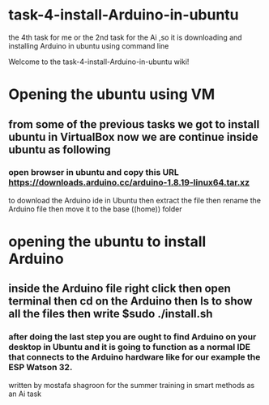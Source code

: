 # task-4-install-Arduino-in-ubuntu
the 4th task for me or the 2nd task for the Ai ,so it is downloading and installing Arduino in ubuntu using command line


Welcome to the task-4-install-Arduino-in-ubuntu wiki!

# Opening the ubuntu using VM 
## from some of the previous tasks we got to install ubuntu in VirtualBox now we are continue inside ubuntu as following 
### open browser in ubuntu and copy this URL https://downloads.arduino.cc/arduino-1.8.19-linux64.tar.xz 
to download the Arduino ide in Ubuntu then extract the file then rename the Arduino file then move it to the base ((home)) folder
# opening the ubuntu to install Arduino
## inside the Arduino file right click then open terminal then cd on the Arduino then ls to show all the files then write $sudo ./install.sh
### after doing the last step you are ought to find Arduino on your desktop in Ubuntu and it is going to function as a normal IDE that connects to the Arduino hardware like for our example the ESP Watson 32.
written by mostafa shagroon for the summer training in smart methods as an Ai task  
 
